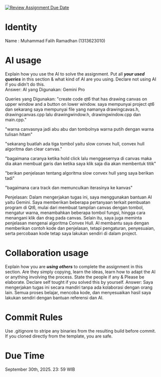 [![Review Assignment Due Date](https://classroom.github.com/assets/deadline-readme-button-22041afd0340ce965d47ae6ef1cefeee28c7c493a6346c4f15d667ab976d596c.svg)](https://classroom.github.com/a/1PRAkQnI)
# Identity
Name : Muhammad Falih Ramadhan (1313623010)

# AI usage
Explain how you use the AI to solve the assignment. Put all ***your used queries*** in this section & what kind of AI are you using. Declare not using AI if you didn't do this.  
Answer: 
AI yang Digunakan: Gemini Pro

Queries yang Digunakan:
"create code qt6 that has drawing canvas on upper window and a button on lower window. saya mempunyai project qt6 dan sekarang saya mempunyai file yang namanya drawingcavas.h, drawingcanvas.cpp lalu drawingwindow.h, drawingwindow.cpp dan main.cpp."

"warna canvasnya jadi abu abu dan tombolnya warna putih dengan warna tulisan hitam"

"sekarang buatlah ada tiga tombol yaitu slow convex hull, convex hull algoritma dan clear canvas."

"bagaimana caranya ketika hold click lalu menggesernya di canvas maka dia akan membuat garis dan ketika saya klik saja dia akan membentuk titik"

"berikan penjelasan tentang algoritma slow convex hull yang saya berikan tadi"

"bagaimana cara track dan memunculkan iterasinya ke kanvas"

Penjelasan:
Dalam mengerjakan tugas ini, saya menggunakan bantuan AI yaitu Gemini. Saya memberikan beberapa pertanyaan terkait pembuatan program di Qt6, mulai dari membuat tampilan canvas dengan tombol, mengatur warna, menambahkan beberapa tombol fungsi, hingga cara menangani klik dan drag pada canvas. Selain itu, saya juga meminta penjelasan mengenai algoritma Convex Hull. AI membantu saya dengan memberikan contoh kode dan penjelasan, tetapi pengaturan, penyesuaian, serta percobaan kode tetap saya lakukan sendiri di dalam project.

 
# Collaboration usage
Explain how you are ***using others*** to complete the assignment in this section. Are they simply copying, learn the ideas, learn how to adapt the AI or anything involving the process. State the people if any & Please be elaborate. Declare self tought if you solved this by yourself. 
Answer:
Saya mengerjakan tugas ini secara mandiri tanpa ada kolaborasi dengan orang lain. Semua proses belajar, mencoba kode, dan menyesuaikan hasil saya lakukan sendiri dengan bantuan referensi dan AI.

# Commit Rules
Use .gitignore to stripe any binaries from the resulting build before commit.  If you cloned directly from the template, you are safe. 

# Due Time
September 30th, 2025. 23: 59 WIB
